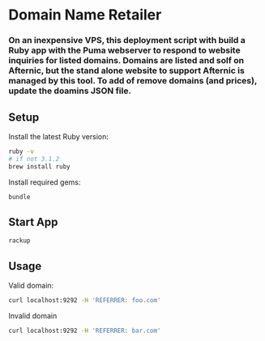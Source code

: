 # Domain Name Retailer

### On an inexpensive VPS, this deployment script with build a Ruby app with the Puma webserver to respond to website inquiries for listed domains. Domains are listed and solf on Afternic, but the stand alone website to support Afternic is managed by this tool. To add of remove domains (and prices), update the doamins JSON file.

## Setup

Install the latest Ruby version:

```bash
ruby -v
# if not 3.1.2
brew install ruby
```

Install required gems:

```bash
bundle
```

## Start App

```bash
rackup
```

## Usage

Valid domain:

```bash
curl localhost:9292 -H 'REFERRER: foo.com'
```

Invalid domain

```bash
curl localhost:9292 -H 'REFERRER: bar.com'
```
